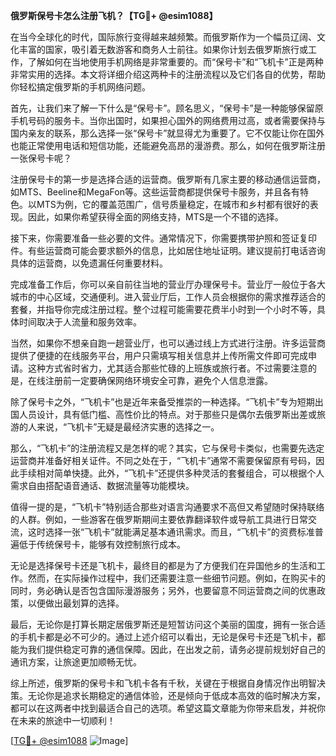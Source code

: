 **俄罗斯保号卡怎么注册飞机？【TG💪+ @esim1088】**

在当今全球化的时代，国际旅行变得越来越频繁。而俄罗斯作为一个幅员辽阔、文化丰富的国家，吸引着无数游客和商务人士前往。如果你计划去俄罗斯旅行或工作，了解如何在当地使用手机网络是非常重要的。而“保号卡”和“飞机卡”正是两种非常实用的选择。本文将详细介绍这两种卡的注册流程以及它们各自的优势，帮助你轻松搞定俄罗斯的手机网络问题。

首先，让我们来了解一下什么是“保号卡”。顾名思义，“保号卡”是一种能够保留原手机号码的服务卡。当你出国时，如果担心国外的网络费用过高，或者需要保持与国内亲友的联系，那么选择一张“保号卡”就显得尤为重要了。它不仅能让你在国外也能正常使用电话和短信功能，还能避免高昂的漫游费。那么，如何在俄罗斯注册一张保号卡呢？

注册保号卡的第一步是选择合适的运营商。俄罗斯有几家主要的移动通信运营商，如MTS、Beeline和MegaFon等。这些运营商都提供保号卡服务，并且各有特色。以MTS为例，它的覆盖范围广，信号质量稳定，在城市和乡村都有很好的表现。因此，如果你希望获得全面的网络支持，MTS是一个不错的选择。

接下来，你需要准备一些必要的文件。通常情况下，你需要携带护照和签证复印件。有些运营商可能会要求额外的信息，比如居住地址证明。建议提前打电话咨询具体的运营商，以免遗漏任何重要材料。

完成准备工作后，你可以亲自前往当地的营业厅办理保号卡。营业厅一般位于各大城市的中心区域，交通便利。进入营业厅后，工作人员会根据你的需求推荐适合的套餐，并指导你完成注册过程。整个过程可能需要花费半小时到一个小时不等，具体时间取决于人流量和服务效率。

当然，如果你不想亲自跑一趟营业厅，也可以通过线上方式进行注册。许多运营商提供了便捷的在线服务平台，用户只需填写相关信息并上传所需文件即可完成申请。这种方式省时省力，尤其适合那些忙碌的上班族或旅行者。不过需要注意的是，在线注册前一定要确保网络环境安全可靠，避免个人信息泄露。

除了保号卡之外，“飞机卡”也是近年来备受推崇的一种选择。“飞机卡”专为短期出国人员设计，具有低门槛、高性价比的特点。对于那些只是偶尔去俄罗斯出差或旅游的人来说，“飞机卡”无疑是最经济实惠的选择之一。

那么，“飞机卡”的注册流程又是怎样的呢？其实，它与保号卡类似，也需要先选定运营商并准备好相关证件。不同之处在于，“飞机卡”通常不需要保留原有号码，因此手续相对简单快捷。此外，“飞机卡”还提供多种灵活的套餐组合，可以根据个人需求自由搭配语音通话、数据流量等功能模块。

值得一提的是，“飞机卡”特别适合那些对语言沟通要求不高但又希望随时保持联络的人群。例如，一些游客在俄罗斯期间主要依靠翻译软件或导航工具进行日常交流，这时选择一张“飞机卡”就能满足基本通讯需求。而且，“飞机卡”的资费标准普遍低于传统保号卡，能够有效控制旅行成本。

无论是选择保号卡还是飞机卡，最终目的都是为了方便我们在异国他乡的生活和工作。然而，在实际操作过程中，我们还需要注意一些细节问题。例如，在购买卡的同时，务必确认是否包含国际漫游服务；另外，也要留意不同运营商之间的优惠政策，以便做出最划算的选择。

最后，无论你是打算长期定居俄罗斯还是短暂访问这个美丽的国度，拥有一张合适的手机卡都是必不可少的。通过上述介绍可以看出，无论是保号卡还是飞机卡，都能为我们提供稳定可靠的通信保障。因此，在出发之前，请务必提前规划好自己的通讯方案，让旅途更加顺畅无忧。

综上所述，俄罗斯的保号卡和飞机卡各有千秋，关键在于根据自身情况作出明智决策。无论你是追求长期稳定的通信体验，还是倾向于低成本高效的临时解决方案，都可以在这两者中找到最适合自己的选项。希望这篇文章能为你带来启发，并祝你在未来的旅途中一切顺利！

[[TG💪+ @esim1088](https://t.me/s/esim1088) ![Image](https://i.postimg.cc/4NQfJmqS/Snipaste-2025-05-13-00-14-12.png)]